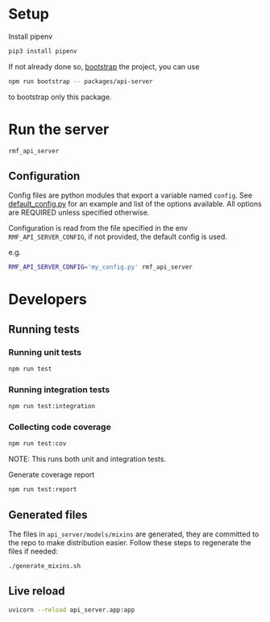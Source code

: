 # Setup

Install pipenv

```bash
pip3 install pipenv
```

If not already done so, [bootstrap](../../README.md#bootstrap) the project, you can use
```bash
npm run bootstrap -- packages/api-server
```
to bootstrap only this package.

# Run the server

```bash
rmf_api_server
```

## Configuration

Config files are python modules that export a variable named `config`. See [default_config.py](api_server/default_config.py) for an example and list of the options available. All options are REQUIRED unless specified otherwise.

Configuration is read from the file specified in the env `RMF_API_SERVER_CONFIG`, if not provided, the default config is used.

e.g.
```bash
RMF_API_SERVER_CONFIG='my_config.py' rmf_api_server
```

# Developers

## Running tests

### Running unit tests

```bash
npm run test
```

### Running integration tests

```bash
npm run test:integration
```

### Collecting code coverage

```bash
npm run test:cov
```
NOTE: This runs both unit and integration tests.

Generate coverage report
```bash
npm run test:report
```

## Generated files

The files in `api_server/models/mixins` are generated, they are committed to the repo to make distribution easier. Follow these steps to regenerate the files if needed:

```bash
./generate_mixins.sh
```

## Live reload

```bash
uvicorn --reload api_server.app:app
```
